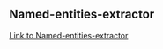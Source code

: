 ## Named-entities-extractor


[Link to Named-entities-extractor]([https://share.streamlit.io/helloadish007/prod_v1/main/prod_v1.py](https://helloadish007-named-entities-extractor-extractor-emdryh.streamlitapp.com/))
